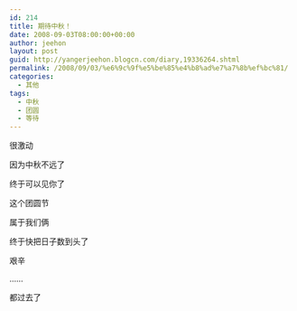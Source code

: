 ```yaml
---
id: 214
title: 期待中秋！
date: 2008-09-03T08:00:00+00:00
author: jeehon
layout: post
guid: http://yangerjeehon.blogcn.com/diary,19336264.shtml
permalink: /2008/09/03/%e6%9c%9f%e5%be%85%e4%b8%ad%e7%a7%8b%ef%bc%81/
categories:
  - 其他
tags:
  - 中秋
  - 团圆
  - 等待
---
```

很激动
  
因为中秋不远了
  
终于可以见你了
  
这个团圆节
  
属于我们俩
  
终于快把日子数到头了

艰辛
  
……
  
都过去了